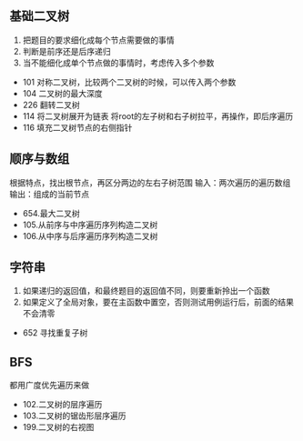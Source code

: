 ## 基础二叉树
1. 把题目的要求细化成每个节点需要做的事情
2. 判断是前序还是后序递归
3. 当不能细化成单个节点做的事情时，考虑传入多个参数
* 101 对称二叉树，比较两个二叉树的时候，可以传入两个参数
* 104 二叉树的最大深度
* 226 翻转二叉树
* 114 将二叉树展开为链表  将root的左子树和右子树拉平，再操作，即后序遍历
* 116 填充二叉树节点的右侧指针

## 顺序与数组
根据特点，找出根节点，再区分两边的左右子树范围
输入：两次遍历的遍历数组
输出：组成的当前节点
* 654.最大二叉树
* 105.从前序与中序遍历序列构造二叉树
* 106.从中序与后序遍历序列构造二叉树

## 字符串
1. 如果递归的返回值，和最终题目的返回值不同，则要重新拎出一个函数
2. 如果定义了全局对象，要在主函数中置空，否则测试用例运行后，前面的结果不会清零
* 652 寻找重复子树

## BFS
都用广度优先遍历来做
* 102.二叉树的层序遍历
* 103.二叉树的锯齿形层序遍历
* 199.二叉树的右视图
